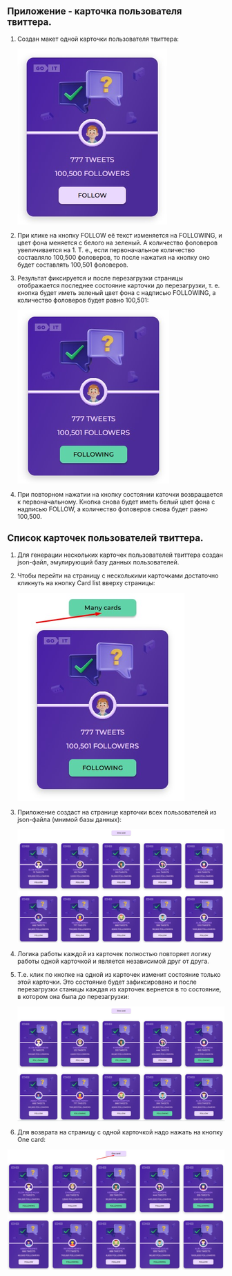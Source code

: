## Приложение - карточка пользователя твиттера.

1. Создан макет одной карточки пользователя твиттера:

   ![Mакет одной карточки пользователя твиттера (false)](./assets/one-card_false.jpg)

2. При клике на кнопку FOLLOW её текст изменяется на FOLLOWING, и цвет фона
   меняется с белого на зеленый. А количество фоловеров увеличивается на 1. Т.
   е., если первоначальное количество составляло 100,500 фоловеров, то после
   нажатия на кнопку оно будет составлять 100,501 фоловеров.
3. Результат фиксируется и после перезагрузки страницы отображается последнее
   состояние карточки до перезагрузки, т. е. кнопка будет иметь зеленый цвет
   фона с надписью FOLLOWING, а количество фоловеров будет равно 100,501:

   ![Mакет одной карточки пользователя твиттера (true)](./assets/one-card_true.jpg)

4. При повторном нажатии на кнопку состоянии каточки возвращается к
   первоначальному. Кнопка снова будет иметь белый цвет фона с надписью FOLLOW,
   а количество фоловеров снова будет равно 100,500.

## Список карточек пользователей твиттера.

1. Для генерации нескольких карточек пользователей твиттера создан json-файл,
   эмулирующий базу данных пользователей.
2. Чтобы перейти на страницу с несколькими карточками достаточно кликнуть на
   кнопку Card list вверху страницы:

   ![Mакет одной карточки пользователя твиттера (Card list)](./assets/one-card_card-list.jpg)

3. Приложение создаст на странице карточки всех пользователей из json-файла
   (мнимой базы данных):

   ![Mакет нескольких карточек пользователей твиттера (до первого клика)](./assets/card-list_false.jpg)

4. Логика работы каждой из карточек полностью повторяет логику работы одной
   карточкой и является независимой друг от друга.
5. Т.е. клик по кнопке на одной из карточек изменит состояние только этой
   карточки. Это состояние будет зафиксировано и после перезагрузки станицы
   каждая из карточек вернется в то состояние, в котором она была до
   перезагрузки:

   ![Mакет нескольких карточек пользователей твиттера (после первого клика)](./assets/card-list_true.jpg)

6. Для возврата на страницу с одной карточкой надо нажать на кнопку One card:

![Mакет нескольких карточек пользователей твиттера (One card)](./assets/card-list_one-card.jpg)
